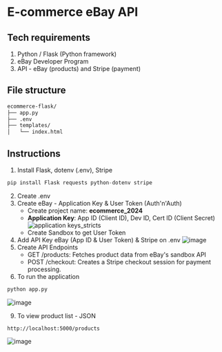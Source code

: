 # E-commerce eBay API

## Tech requirements
1. Python / Flask (Python framework)
2. eBay Developer Program
3. API - eBay (products) and Stripe (payment)

## File structure
```bash
ecommerce-flask/
├── app.py
├── .env
├── templates/
│   └── index.html
```

## Instructions
1. Install Flask, dotenv (.env), Stripe
```python
pip install Flask requests python-dotenv stripe
```
2. Create .env
3. Create eBay - Application Key & User Token (Auth'n'Auth)
    - Create project name: **ecommerce_2024**
    - **Application Key**: App ID (Client ID), Dev ID, Cert ID (Client Secret)
![application keys_stricts](https://github.com/user-attachments/assets/73b11c2e-df8a-4bc5-a4ef-451f379831e8)
    - Create Sandbox to get User Token
5. Add API Key eBay (App ID & User Token) & Stripe on .env
![image](https://github.com/user-attachments/assets/17e6fef9-4d22-4956-bbd6-2173915df976)
7. Create API Endpoints
    -  GET /products: Fetches product data from eBay's sandbox API
    -  POST /checkout: Creates a Stripe checkout session for payment processing.
8. To run the application
```python
python app.py
```
![image](https://github.com/user-attachments/assets/00cc23bd-7d2c-4c1e-a159-594568f8ba2e)

9. To view product list - JSON
```
http://localhost:5000/products
```
![image](https://github.com/user-attachments/assets/e15b02c3-27ef-4e25-bca4-9d14b034b940)





